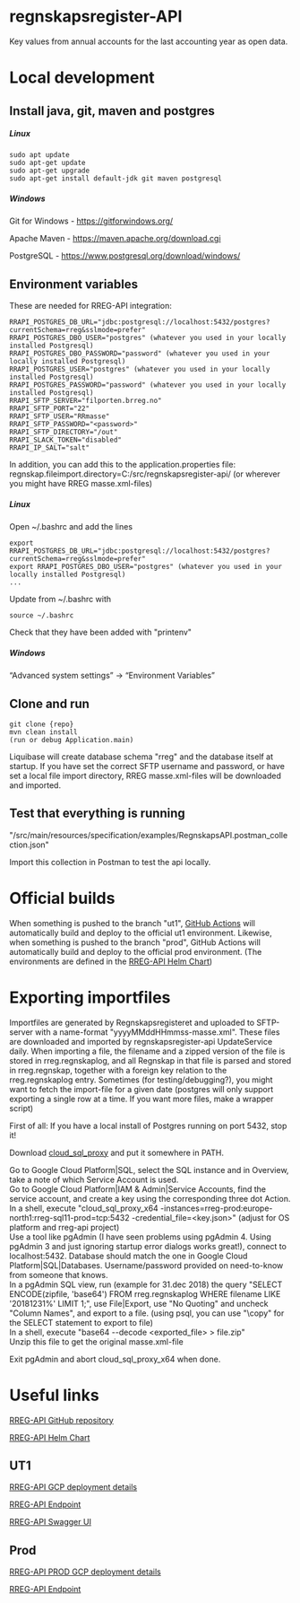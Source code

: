 # regnskapsregister-API

Key values from annual accounts for the last accounting year as open data.

# Local development

## Install java, git, maven and postgres

##### Linux
```
sudo apt update
sudo apt-get update
sudo apt-get upgrade
sudo apt-get install default-jdk git maven postgresql
```

##### Windows
Git for Windows - https://gitforwindows.org/

Apache Maven - https://maven.apache.org/download.cgi

PostgreSQL - https://www.postgresql.org/download/windows/


## Environment variables
These are needed for RREG-API integration:
```
RRAPI_POSTGRES_DB_URL="jdbc:postgresql://localhost:5432/postgres?currentSchema=rreg&sslmode=prefer"
RRAPI_POSTGRES_DBO_USER="postgres" (whatever you used in your locally installed Postgresql)
RRAPI_POSTGRES_DBO_PASSWORD="password" (whatever you used in your locally installed Postgresql)
RRAPI_POSTGRES_USER="postgres" (whatever you used in your locally installed Postgresql)
RRAPI_POSTGRES_PASSWORD="password" (whatever you used in your locally installed Postgresql)
RRAPI_SFTP_SERVER="filporten.brreg.no"
RRAPI_SFTP_PORT="22"
RRAPI_SFTP_USER="RRmasse"
RRAPI_SFTP_PASSWORD="<password>"
RRAPI_SFTP_DIRECTORY="/out"
RRAPI_SLACK_TOKEN="disabled"
RRAPI_IP_SALT="salt"
```

In addition, you can add this to the application.properties file:
regnskap.fileimport.directory=C:/src/regnskapsregister-api/ (or wherever you might have RREG masse.xml-files)


##### Linux
Open ~/.bashrc and add the lines
```
export RRAPI_POSTGRES_DB_URL="jdbc:postgresql://localhost:5432/postgres?currentSchema=rreg&sslmode=prefer"
export RRAPI_POSTGRES_DBO_USER="postgres" (whatever you used in your locally installed Postgresql)
...
```
Update from ~/.bashrc with
```
source ~/.bashrc
```

Check that they have been added with "printenv"

##### Windows
“Advanced system settings” → “Environment Variables”


## Clone and run
```
git clone {repo}
mvn clean install
(run or debug Application.main)
```
Liquibase will create database schema "rreg" and the database itself at startup. If you have set the correct SFTP username and password, or have set a local file import directory, RREG masse.xml-files will be downloaded and imported.   

## Test that everything is running
"/src/main/resources/specification/examples/RegnskapsAPI.postman_collection.json"

Import this collection in Postman to test the api locally.


# Official builds

When something is pushed to the branch "ut1", [GitHub Actions](https://github.com/brreg/regnskapsregister-api/actions) will automatically build and deploy to the official ut1 environment.
Likewise, when something is pushed to the branch "prod", GitHub Actions will automatically build and deploy to the official prod environment.
(The environments are defined in the [RREG-API Helm Chart](https://github.com/brreg/helm-chart/tree/main/helm-chart-sources/regnskapsregister-api))


# Exporting importfiles

Importfiles are generated by Regnskapsregisteret and uploaded to SFTP-server with a name-format "yyyyMMddHHmmss-masse.xml". These files are downloaded and imported by regnskapsregister-api UpdateService daily.
When importing a file, the filename and a zipped version of the file is stored in rreg.regnskaplog, and all Regnskap in that file is parsed and stored in rreg.regnskap, together with a foreign key relation to the rreg.regnskaplog entry.
Sometimes (for testing/debugging?), you might want to fetch the import-file for a given date (postgres will only support exporting a single row at a time. If you want more files, make a wrapper script)

First of all: If you have a local install of Postgres running on port 5432, stop it!

Download [cloud_sql_proxy](https://github.com/GoogleCloudPlatform/cloudsql-proxy/releases) and put it somewhere in PATH.

Go to Google Cloud Platform|SQL, select the SQL instance and in Overview, take a note of which Service Account is used.  
Go to Google Cloud Platform|IAM & Admin|Service Accounts, find the service account, and create a key using the corresponding three dot Action.  
In a shell, execute "cloud_sql_proxy_x64 -instances=rreg-prod:europe-north1:rreg-sql11-prod=tcp:5432 -credential_file=<key.json>" (adjust for OS platform and rreg-api project)  
Use a tool like pgAdmin (I have seen problems using pgAdmin 4. Using pgAdmin 3 and just ignoring startup error dialogs works great!), connect to localhost:5432. Database should match the one in Google Cloud Platform|SQL|Databases. Username/password provided on need-to-know from someone that knows.  
In a pgAdmin SQL view, run (example for 31.dec 2018) the query "SELECT ENCODE(zipfile, 'base64') FROM rreg.regnskaplog WHERE filename LIKE '20181231%' LIMIT 1;", use File|Export, use "No Quoting" and uncheck "Column Names", and export to a file. (using psql, you can use "\copy" for the SELECT statement to export to file)  
In a shell, execute "base64 --decode <exported_file> > file.zip"  
Unzip this file to get the original masse.xml-file

Exit pgAdmin and abort cloud_sql_proxy_x64 when done.
  

# Useful links
[RREG-API GitHub repository](https://github.com/brreg/regnskapsregister-api/)

[RREG-API Helm Chart](https://github.com/brreg/helm-chart/tree/main/helm-chart-sources/regnskapsregister-api)

## UT1

[RREG-API GCP deployment details](https://console.cloud.google.com/kubernetes/deployment/europe-north1-a/rreg-dev/ut1/regnskapsregister-api/overview)

[RREG-API Endpoint](http://rreg.ut1.rreg-dev.brreg.no/regnskap)

[RREG-API Swagger UI](http://rreg.ut1.rreg-dev.brreg.no/swagger-ui/index.html?configUrl=/v3/api-docs/swagger-config)

## Prod

[RREG-API PROD GCP deployment details](https://console.cloud.google.com/kubernetes/deployment/europe-north1-a/rreg-prod/prod/regnskapsregister-api/overview)

[RREG-API Endpoint](http://34.98.91.231/regnskap)
